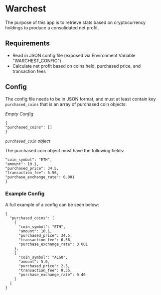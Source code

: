# Warchest

The purpose of this app is to retrieve stats based on cryptocurrency holdings to produce a consolidated net profit.

## Requirements

- Read in JSON config file (exposed via Environment Variable "WARCHEST_CONFIG")
- Calculate net profit based on coins held, purchased price, and transaction fees

## Config

The config file needs to be in JSON format, and must at least contain key `purchased_coins` that is
an array of purchased coin objects:

*Empty Config*
```
{
"purchased_coins": []
}
```

*`purchased_coin` object*

The purchased coin object must have the following fields:

```{
"coin_symbol": "ETH",
"amount": 10.1,
"purchased_price": 34.5,
"transaction_fee": 6.56,
"purchase_exchange_rate": 0.001
}
```

### Example Config
A full example of a config can be seen below:

``` 
{
  "purchased_coins": [
    {
      "coin_symbol": "ETH",
      "amount": 10.1,
      "purchased_price": 34.5,
      "transaction_fee": 6.56,
      "purchase_exchange_rate": 0.001
    },
    {
      "coin_symbol": "ALGO",
      "amount": 5.0,
      "purchased_price": 2.5,
      "transaction_fee": 0.35,
      "purchase_exchange_rate": 0.40
    }
  ]
}
```